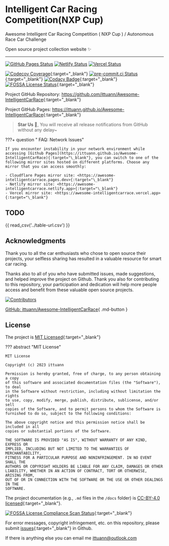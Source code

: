 # Intelligent Car Racing Competition(NXP Cup)

Awesome Intelligent Car Racing Competition ( NXP Cup ) / Autonomous Race Car Challenge

Open source project collection website ✨

---

[![GitHub Pages Status][github-image]][github-url]
[![Netlify Status][netlify-image]][netlify-url]
[![Vercel Status][vercel-image]][vercel-url]

[github-image]: https://img.shields.io/github/deployments/ittuann/Awesome-IntelligentCarRace/github-pages?label=GitHub%20Pages&logo=github
[github-url]: https://ittuann.github.io/Awesome-IntelligentCarRace
[netlify-image]: https://api.netlify.com/api/v1/badges/a417caa8-be38-4fa6-8426-0d97ff68151b/deploy-status
[netlify-url]: https://awesome-intelligentcarrace.netlify.app
[vercel-image]: https://img.shields.io/github/deployments/ittuann/Awesome-IntelligentCarRace/Production?label=Vercel&logo=vercel
[vercel-url]: https://awesome-intelligent-car-race.vercel.app

[![Codecov Coverage](https://codecov.io/gh/ittuann/Awesome-IntelligentCarRace/graph/badge.svg?token=UZT4S22K06)](https://codecov.io/gh/ittuann/Awesome-IntelligentCarRace){:target="\_blank"}
[![pre-commit.ci Status](https://results.pre-commit.ci/badge/github/ittuann/Awesome-IntelligentCarRace/main.svg)](https://results.pre-commit.ci/latest/github/ittuann/Awesome-IntelligentCarRace/main){:target="\_blank"}
[![Codacy Badge](https://app.codacy.com/project/badge/Grade/35d02f5299284eefadd465b0d01a8fce)](https://app.codacy.com/gh/ittuann/Awesome-IntelligentCarRace/dashboard?utm_source=gh&utm_medium=referral&utm_content=&utm_campaign=Badge_grade){:target="\_blank"}
[![FOSSA License Status](https://app.fossa.com/api/projects/git%2Bgithub.com%2Fittuann%2FAwesome-IntelligentCarRace.svg?type=shield&issueType=license)](https://app.fossa.com/projects/git%2Bgithub.com%2Fittuann%2FAwesome-IntelligentCarRace?ref=badge_shield&issueType=license){:target="\_blank"}

Project GitHub Repository: <https://github.com/ittuann/Awesome-IntelligentCarRace>{:target="\_blank"}

Project GitHub Pages: <https://ittuann.github.io/Awesome-IntelligentCarRace>{:target="\_blank"}

> **Star Us 🌟**, You will receive all release notifications from GitHub without any delay~

???+ question " FAQ: Network Issues"

    If you encounter instability in your network environment while accessing [Github Pages](https://ittuann.github.io/Awesome-IntelligentCarRace){:target="\_blank"}, you can switch to one of the following mirror sites hosted on different platforms. Choose any mirror that you can access smoothly:

    - Cloudflare Pages mirror site: <https://awesome-intelligentcarrace.pages.dev>{:target="\_blank"}
    - Netlify mirror site: <https://awesome-intelligentcarrace.netlify.app>{:target="\_blank"}
    - Vercel mirror site: <https://awesome-intelligentcarrace.vercel.app>{:target="\_blank"}

## TODO

{{ read_csv('../table-url.csv') }}

## Acknowledgments

Thank you to all the car enthusiasts who chose to open source their projects, your selfless sharing has resulted in a valuable resource for smart car racing.

Thanks also to all of you who have submitted issues, made suggestions, and helped improve the project on Github. Thank you also for contributing to this repository, your participation and dedication will help more people access and benefit from these valuable open source projects.

[![Contributors](https://contrib.rocks/image?repo=ittuann/Awesome-IntelligentCarRace)](https://github.com/ittuann/Awesome-IntelligentCarRace/graphs/contributors)

[GitHub: ittuann/Awesome-IntelligentCarRace](https://github.com/ittuann/Awesome-IntelligentCarRace){ .md-button }

## License

The project is [MIT Licensed](https://github.com/ittuann/Awesome-IntelligentCarRace/blob/main/LICENSE){:target="\_blank"}

??? abstract "MIT License"

    MIT License

    Copyright (c) 2023 ittuann

    Permission is hereby granted, free of charge, to any person obtaining a copy
    of this software and associated documentation files (the "Software"), to deal
    in the Software without restriction, including without limitation the rights
    to use, copy, modify, merge, publish, distribute, sublicense, and/or sell
    copies of the Software, and to permit persons to whom the Software is
    furnished to do so, subject to the following conditions:

    The above copyright notice and this permission notice shall be included in all
    copies or substantial portions of the Software.

    THE SOFTWARE IS PROVIDED "AS IS", WITHOUT WARRANTY OF ANY KIND, EXPRESS OR
    IMPLIED, INCLUDING BUT NOT LIMITED TO THE WARRANTIES OF MERCHANTABILITY,
    FITNESS FOR A PARTICULAR PURPOSE AND NONINFRINGEMENT. IN NO EVENT SHALL THE
    AUTHORS OR COPYRIGHT HOLDERS BE LIABLE FOR ANY CLAIM, DAMAGES OR OTHER
    LIABILITY, WHETHER IN AN ACTION OF CONTRACT, TORT OR OTHERWISE, ARISING FROM,
    OUT OF OR IN CONNECTION WITH THE SOFTWARE OR THE USE OR OTHER DEALINGS IN THE
    SOFTWARE.

The project documentation (e.g., `.md` files in the `/docs` folder) is [CC-BY-4.0 licensed](https://github.com/ittuann/Awesome-IntelligentCarRace/blob/main/LICENSE-docs){:target="\_blank"}.

[![FOSSA License Compliance Scan Status](https://app.fossa.com/api/projects/git%2Bgithub.com%2Fittuann%2FAwesome-IntelligentCarRace.svg?type=large&issueType=license)](https://app.fossa.com/projects/git%2Bgithub.com%2Fittuann%2FAwesome-IntelligentCarRace?ref=badge_large&issueType=license){:target="\_blank"}

For error messages, copyright infringement, etc. on this repository, please submit [issues](https://github.com/ittuann/Awesome-IntelligentCarRace/issues){:target="\_blank"} in Github.

If there is anything else you can email me [ittuann@outlook.com](mailto:ittuann@outlook.com)
